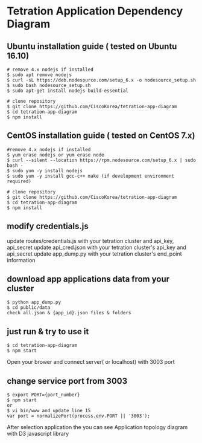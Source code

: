# Tetration Application Dependency Diagram

## Ubuntu installation guide ( tested on Ubuntu 16.10)
```
# remove 4.x nodejs if installed 
$ sudo apt remove nodejs 
$ curl -sL https://deb.nodesource.com/setup_6.x -o nodesource_setup.sh
$ sudo bash nodesource_setup.sh
$ sudo apt-get install nodejs build-essential

# clone repository 
$ git clone https://github.com/CiscoKorea/tetration-app-diagram
$ cd tetration-app-diagram 
$ npm install 
```
## CentOS installation guide ( tested on CentOS 7.x) 
```
#remove 4.x nodejs if installed
$ yum erase nodejs or yum erase node 
$ curl --silent --location https://rpm.nodesource.com/setup_6.x | sudo bash - 
$ sudo yum -y install nodejs 
$ sudo yum -y install gcc-c++ make (if development environment required) 

# clone repository 
$ git clone https://github.com/CiscoKorea/tetration-app-diagram
$ cd tetration-app-diagram 
$ npm install 
```

## modify credentials.js 
update routes/credentials.js with your tetration cluster and api_key, api_secret 
update api_cred.json with your tetration cluster's api_key and api_secret
update app_dump.py with your tetration cluster's end_point information 

## download app applications data from your cluster 
```
$ python app_dump.py 
$ cd public/data 
check all.json & {app_id}.json files & folders 
```

## just run & try to use it 
```
$ cd tetration-app-diagram 
$ npm start

```
Open your brower and connect server( or localhost) with 3003 port 

## change service port from 3003 
```
$ export PORT={port_number} 
$ npm start 
or 
$ vi bin/www and update line 15 
var port = normalizePort(process.env.PORT || '3003');
```

After selection application the you can see Application topology diagram with D3 javascript library 


	

